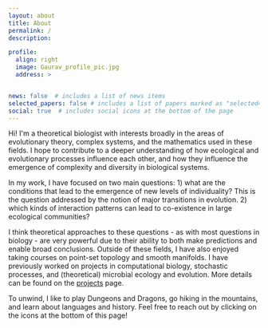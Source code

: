 ```yaml
---
layout: about
title: About
permalink: /
description: 

profile:
  align: right
  image: Gaurav_profile_pic.jpg
  address: > 


news: false  # includes a list of news items
selected_papers: false # includes a list of papers marked as "selected={true}"
social: true  # includes social icons at the bottom of the page
---
```


Hi! I'm a theoretical biologist with interests broadly in the areas of evolutionary theory, complex systems, and the mathematics used in these fields. I hope to contribute to a deeper understanding of how ecological and evolutionary processes influence each other, and how they influence the emergence of complexity and diversity in biological systems. 

In my work, I have focused on two main questions: 1) what are the conditions that lead to the emergence of new levels of individuality? This is the question addressed by the notion of major transitions in evolution. 2) which kinds of interaction patterns can lead to co-existence in large ecological communities? 

I think theoretical approaches to these questions - as with most questions in biology - are very powerful due to their ability to both make predictions and enable broad conclusions. Outside of these fields, I have also enjoyed taking courses on point-set topology and smooth manifolds. I have previously worked on projects in computational biology, stochastic processes, and (theoretical) microbial ecology and evolution. More details can be found on the [projects](https://gauravathreya.github.io/projects/) page. 

To unwind, I like to play Dungeons and Dragons, go hiking in the mountains, and learn about languages and history. Feel free to reach out by clicking on the icons at the bottom of this page! 
